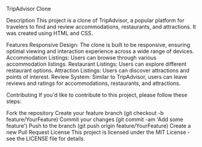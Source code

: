 TripAdvisor Clone

Description
This project is a clone of TripAdvisor, a popular platform for travelers to find and review accommodations, restaurants, and attractions. It was created using HTML and CSS.

Features
Responsive Design: The clone is built to be responsive, ensuring optimal viewing and interaction experience across a wide range of devices.
Accommodation Listings: Users can browse through various accommodation listings.
Restaurant Listings: Users can explore different restaurant options.
Attraction Listings: Users can discover attractions and points of interest.
Review System: Similar to TripAdvisor, users can leave reviews and ratings for accommodations, restaurants, and attractions.

Contributing
If you'd like to contribute to this project, please follow these steps:

Fork the repository
Create your feature branch (git checkout -b feature/YourFeature)
Commit your changes (git commit -am 'Add some feature')
Push to the branch (git push origin feature/YourFeature)
Create a new Pull Request
License
This project is licensed under the MIT License - see the LICENSE file for details.
